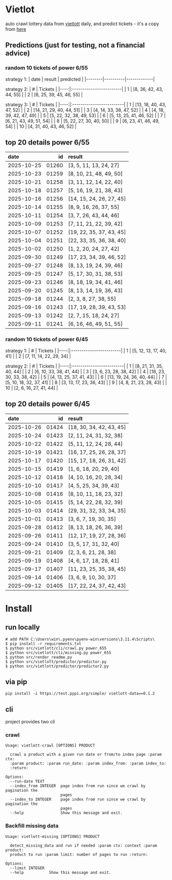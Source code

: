 # Vietlot
auto crawl lottery data from [vietlott](https://vietlott.vn) daily, and predict tickets - it's a copy from [here](https://github.com/vietvudanh/vietlott-data)
## Predictions (just for testing, not a financial advice)
### random 10 tickets of power 6/55

strategy 1:
| date   | result   | predicted   |
|--------|----------|-------------|

strategy 2:
|   # | Tickets                 |
|----:|:------------------------|
|   1 | [8, 36, 42, 43, 44, 55] |
|   2 | [6, 25, 39, 45, 46, 55] |

strategy 3:
|   # | Tickets                  |
|----:|:-------------------------|
|   1 | [13, 18, 40, 43, 47, 52] |
|   2 | [14, 21, 29, 40, 44, 51] |
|   3 | [4, 14, 33, 38, 47, 52]  |
|   4 | [4, 18, 39, 42, 47, 49]  |
|   5 | [5, 22, 32, 38, 49, 53]  |
|   6 | [5, 13, 25, 41, 46, 52]  |
|   7 | [6, 21, 43, 49, 51, 54]  |
|   8 | [5, 22, 27, 30, 40, 50]  |
|   9 | [6, 23, 41, 46, 49, 54]  |
|  10 | [4, 31, 40, 43, 46, 52]  |

## top 20 details power 6/55
| date       |    id | result                   |
|:-----------|------:|:-------------------------|
| 2025-10-25 | 01260 | [3, 5, 11, 13, 24, 27]   |
| 2025-10-23 | 01259 | [8, 10, 21, 48, 49, 50]  |
| 2025-10-21 | 01258 | [3, 11, 12, 14, 22, 40]  |
| 2025-10-18 | 01257 | [5, 16, 19, 21, 38, 43]  |
| 2025-10-16 | 01256 | [14, 15, 24, 26, 27, 45] |
| 2025-10-14 | 01255 | [8, 9, 16, 26, 37, 55]   |
| 2025-10-11 | 01254 | [3, 7, 26, 43, 44, 46]   |
| 2025-10-09 | 01253 | [7, 11, 21, 22, 39, 42]  |
| 2025-10-07 | 01252 | [19, 22, 35, 37, 43, 45] |
| 2025-10-04 | 01251 | [22, 33, 35, 36, 38, 40] |
| 2025-10-02 | 01250 | [1, 2, 20, 24, 27, 42]   |
| 2025-09-30 | 01249 | [17, 23, 34, 39, 46, 52] |
| 2025-09-27 | 01248 | [8, 13, 19, 24, 39, 46]  |
| 2025-09-25 | 01247 | [5, 17, 30, 31, 38, 53]  |
| 2025-09-23 | 01246 | [8, 18, 19, 34, 41, 46]  |
| 2025-09-20 | 01245 | [8, 13, 14, 19, 36, 43]  |
| 2025-09-18 | 01244 | [2, 3, 8, 27, 38, 55]    |
| 2025-09-16 | 01243 | [17, 19, 28, 39, 43, 53] |
| 2025-09-13 | 01242 | [2, 7, 15, 18, 24, 27]   |
| 2025-09-11 | 01241 | [6, 16, 46, 49, 51, 55]  |

### random 10 tickets of power 6/45

strategy 1:
|   # | Tickets                 |
|----:|:------------------------|
|   1 | [5, 12, 13, 17, 40, 41] |
|   2 | [7, 11, 14, 22, 29, 34] |

strategy 2:
|   # | Tickets                  |
|----:|:-------------------------|
|   1 | [8, 21, 31, 35, 40, 44]  |
|   2 | [6, 10, 33, 38, 41, 44]  |
|   3 | [3, 6, 23, 28, 38, 42]   |
|   4 | [18, 23, 30, 33, 38, 42] |
|   5 | [4, 13, 25, 37, 41, 43]  |
|   6 | [13, 19, 24, 36, 40, 44] |
|   7 | [5, 10, 18, 32, 37, 41]  |
|   8 | [3, 13, 17, 23, 36, 43]  |
|   9 | [4, 8, 21, 23, 28, 43]   |
|  10 | [2, 6, 16, 27, 41, 44]   |

## top 20 details power 6/45
| date       |    id | result                   |
|:-----------|------:|:-------------------------|
| 2025-10-26 | 01424 | [18, 30, 34, 42, 43, 45] |
| 2025-10-24 | 01423 | [2, 11, 24, 31, 32, 38]  |
| 2025-10-22 | 01422 | [5, 11, 12, 24, 28, 44]  |
| 2025-10-19 | 01421 | [16, 17, 25, 26, 28, 37] |
| 2025-10-17 | 01420 | [15, 17, 18, 26, 31, 42] |
| 2025-10-15 | 01419 | [1, 6, 18, 20, 29, 40]   |
| 2025-10-12 | 01418 | [4, 10, 16, 20, 28, 34]  |
| 2025-10-10 | 01417 | [4, 5, 25, 34, 39, 43]   |
| 2025-10-08 | 01416 | [8, 10, 11, 18, 23, 32]  |
| 2025-10-05 | 01415 | [5, 14, 22, 28, 32, 39]  |
| 2025-10-03 | 01414 | [29, 31, 32, 33, 34, 35] |
| 2025-10-01 | 01413 | [3, 6, 7, 19, 30, 35]    |
| 2025-09-28 | 01412 | [8, 13, 18, 26, 36, 39]  |
| 2025-09-26 | 01411 | [12, 17, 19, 27, 28, 36] |
| 2025-09-24 | 01410 | [3, 5, 17, 31, 32, 40]   |
| 2025-09-21 | 01409 | [2, 3, 6, 21, 28, 38]    |
| 2025-09-19 | 01408 | [4, 6, 17, 18, 28, 41]   |
| 2025-09-17 | 01407 | [11, 23, 25, 35, 38, 45] |
| 2025-09-14 | 01406 | [3, 6, 9, 10, 30, 37]    |
| 2025-09-12 | 01405 | [17, 22, 24, 37, 42, 43] |

<!---
stats 6/55 all time - stats.to_markdown(index=False)
stats 6/55 -15d - stats_15d.to_markdown(index=False)
stats 6/55 -30d - stats_30d.to_markdown(index=False)
stats 6/55 -60d - stats_60d.to_markdown(index=False)
stats 6/55 -90d - stats_90d.to_markdown(index=False)
-->

# Install
 
## run locally

```shell
# add PATH C:\Users\win\.pyenv\pyenv-win\versions\3.11.4\Scripts\
$ pip install -r requirements.txt
$ python src/vietlott/cli/crawl.py power_655
$ python src/vietlott/cli/missing.py power_655
$ python src/render_readme.py
$ python src/vietlott/predictor/predictor.py
$ python src/vietlott/predictor/predictor2.py
```
 
## via pip

```shell
pip install -i https://test.pypi.org/simple/ vietlott-data==0.1.2
```

## cli
project provides two cli

### crawl
```shell
Usage: vietlott-crawl [OPTIONS] PRODUCT

  crawl a product with a given run date or from/to index page :param ctx:
  :param product: :param run_date: :param index_from: :param index_to:
  :return:

Options:
  --run-date TEXT
  --index_from INTEGER  page index from run since we crawl by pagination the
                        pages
  --index_to INTEGER    page index from run since we crawl by pagination the
                        pages
  --help                Show this message and exit.
```

### Backfill missing data

```shell
Usage: vietlott-missing [OPTIONS] PRODUCT

  detect_missing_data and run if needed :param ctx: context :param product:
  product to run :param limit: number of pages to run :return:

Options:
  --limit INTEGER
  --help           Show this message and exit.
```


